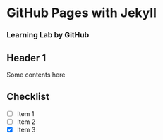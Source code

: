 # GitHub Pages with Jekyll
### Learning Lab by GitHub

## Header 1
Some contents here
## Checklist
- [ ] Item 1
- [ ] Item 2
- [x] Item 3
